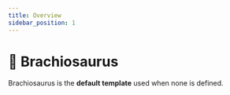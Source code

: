 ```yaml
---
title: Overview
sidebar_position: 1
---
```


# 🦕 Brachiosaurus

Brachiosaurus is the **default template** used when none is defined.
